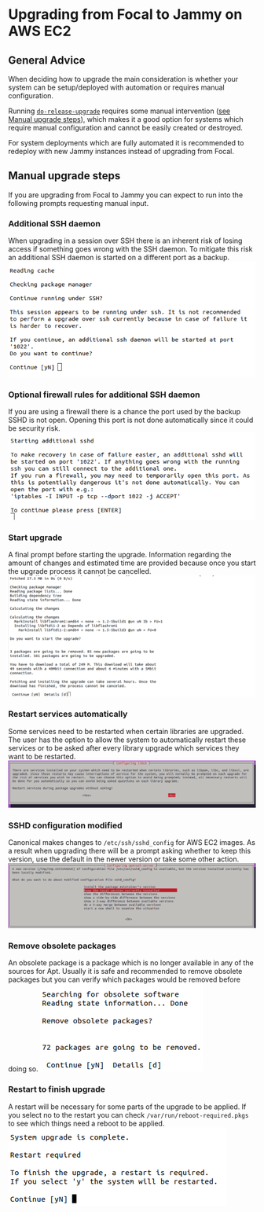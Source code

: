 # Upgrading from Focal to Jammy on AWS EC2

## General Advice
When deciding how to upgrade the main consideration is whether your system can be setup/deployed with automation or requires manual configuration.

Running [`do-release-upgrade`](https://manpages.ubuntu.com/manpages/focal/man8/do-release-upgrade.8.html) requires some manual intervention ([see Manual upgrade steps](#manual-upgrade-steps)), which makes it a good option for systems which require manual configuration and cannot be easily created or destroyed.

For system deployments which are fully automated it is recommended to redeploy with new Jammy instances instead of upgrading from Focal.

## Manual upgrade steps
If you are upgrading from Focal to Jammy you can expect to run into the following prompts requesting manual input.

### Additional SSH daemon
When upgrading in a session over SSH there is an inherent risk of losing access if something goes wrong with the SSH daemon. To mitigate this risk an additional SSH daemon is started on a different port as a backup.
![A warning regarding the risk of upgrading in a session over SSH. The prompt is notifying the user that an additional SSH daemon will be started to mitigate the risk. The user is prompted whether they would like to continue or cancel the upgrade.](Focal_To_Jammy_Upgrade_Images/0_additional_ssh_daemon.png)

### Optional firewall rules for additional SSH daemon
If you are using a firewall there is a chance the port used by the backup SSHD is not open. Opening this port is not done automatically since it could be security risk.
![An informational warning that the port used by the backup SSH daemon could be blocked if you are using a firewall. Opening the port is not done automatically due to security risks. An optional command to open the port is provided. The user is prompted to press enter to continue](Focal_To_Jammy_Upgrade_Images/1_firewall_for_additional_ssh.png)

### Start upgrade
A final prompt before starting the upgrade. Information regarding the amount of changes and estimated time are provided because once you start the upgrade process it cannot be cancelled.
![A prompt asking if the user would like to start the upgrade process. Some information is provided regarding the amount of changes and estimated time to complete. The user is prompted to continue, cancel or see additional details.](Focal_To_Jammy_Upgrade_Images/2_start_upgrade.png)

### Restart services automatically
Some services need to be restarted when certain libraries are upgraded. The user has the option to allow the system to automatically restart these services or to be asked after every library upgrade which services they want to be restarted.
![A prompt asking the user if they would like services to be restarted automatically during package upgrades. If no is selected there will be prompts later for which services to restart on each library upgrade.](Focal_To_Jammy_Upgrade_Images/3_restart_services.png)

### SSHD configuration modified
Canonical makes changes to `/etc/ssh/sshd_config` for AWS EC2 images. As a result when upgrading there will be a prompt asking whether to keep this version, use the default in the newer version or take some other action.
![A prompt notifying the user that there is a newer version available of the sshd_config file. Options include keeping the local version, using the default and a couple other actions.](Focal_To_Jammy_Upgrade_Images/4_sshd_modified_config.png)

### Remove obsolete packages
An obsolete package is a package which is no longer available in any of the sources for Apt. Usually it is safe and recommended to remove obsolete packages but you can verify which packages would be removed before doing so.
![A prompt asking the user if they wish to remove obsolete packages. There are options for yes, no and more details.](Focal_To_Jammy_Upgrade_Images/5_remove_obsolete.png)

### Restart to finish upgrade
A restart will be necessary for some parts of the upgrade to be applied. If you select no to the restart you can check `/var/run/reboot-required.pkgs` to see which things need a reboot to be applied.
![A prompt asking the user to restart the system because it is required to complete the upgrade.](Focal_To_Jammy_Upgrade_Images/6_finish_upgrade.png)
